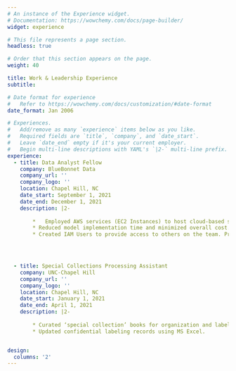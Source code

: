 ```yaml
---
# An instance of the Experience widget.
# Documentation: https://wowchemy.com/docs/page-builder/
widget: experience

# This file represents a page section.
headless: true

# Order that this section appears on the page.
weight: 40

title: Work & Leadership Experience
subtitle:

# Date format for experience
#   Refer to https://wowchemy.com/docs/customization/#date-format
date_format: Jan 2006

# Experiences.
#   Add/remove as many `experience` items below as you like.
#   Required fields are `title`, `company`, and `date_start`.
#   Leave `date_end` empty if it's your current employer.
#   Begin multi-line descriptions with YAML's `|2-` multi-line prefix.
experience:
  - title: Data Analyst Fellow
    company: BlueBonnet Data
    company_url: ''
    company_logo: ''
    location: Chapel Hill, NC
    date_start: September 1, 2021
    date_end: December 1, 2021
    description: |2-
    
        *   Employed AWS services (EC2 Instances) to host cloud-based sessions of R & R-Studio as support for a project performing Dirichlet-Multinomial Bayes Classification. Assisted w/ Exploratory Data Analysis.
        * Reduced model implementation time and minimized overall cost. Implemented to predict ticket-splitting on a voting demographic as consultation for the congressional candidate.
        * Created IAM Users to provide access to others on the team. Presented methodology to affiliates.



        
  - title: Special Collections Processing Assistant
    company: UNC-Chapel Hill
    company_url: ''
    company_logo: ''
    location: Chapel Hill, NC
    date_start: January 1, 2021
    date_end: April 1, 2021
    description: |2-
    
        * Curated ‘special collection’ books for organization and labeling purposes.
        * Updated confidential labeling records using MS Excel.


design:
  columns: '2'
---
```


